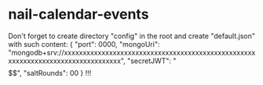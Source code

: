 # nail-calendar-events

Don't forget to create directory "config" in the root and create "default.json" with such content:
{
  "port": 0000,
  "mongoUri": "mongodb+srv://xxxxxxxxxxxxxxxxxxxxxxxxxxxxxxxxxxxxxxxxxxxxxxxxxxxxxxxxxxxxxxxxxxxxxxxxxxxxxxxxx",
  "secretJWT": "$$$$$$$$$$$$$$$$$$$$$$$$$$$$$$$$$$$$$$$$$$$$$$$$$$$$$$$$$$$$$$$$$$$$$$$$$$$$$$$$$$$$$$$$$$$$$$",
  "saltRounds": 00
}
!!!
